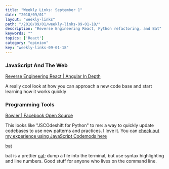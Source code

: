 ```yaml
---
title: "Weekly Links: September 1"
date: "2018/09/01"
layout: "weekly-links"
path: "/2018/09/01/weekly-links-09-01-18/"
description: "Reverse Engineering React, Python refactoring, and Bat"
keywords: ""
topics: ['React']
category: "opinion"
key: "weekly-links-09-01-18"
---
```


### JavaScript And The Web

[Reverse Engineering React | Angular In Depth](https://blog.angularindepth.com/practical-application-of-reverse-engineering-guidelines-and-principles-784c004bb657)

A really cool look at how you can approach a new code base and start learning how it works quickly

### Programming Tools

[Bowler | Facebook Open Source](https://pybowler.io)

This looks like "JSCOdeshift for Python" to me: a way to quickly update codebases to use new patterns and practices.  I love it. You can [check out my experience using JavaScript Codemods here](https://benmccormick.org/2018/06/18/codemod-survival/)


[bat](https://github.com/sharkdp/bat)

bat is a prettier [cat](https://en.wikipedia.org/wiki/Cat_(Unix)):  dump a file into the terminal, but use syntax highlighting and line numbers.  Good stuff for anyone who lives on the command line.
